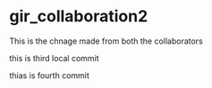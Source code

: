# gir_collaboration2

This is the chnage made from both the collaborators

this is third local commit

thias is fourth commit
